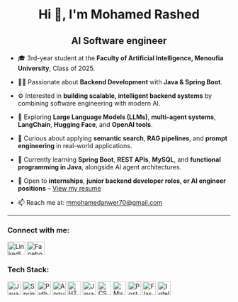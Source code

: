 <h1 align="center">Hi 👋, I'm Mohamed Rashed</h1>
<h2 align="center"> AI Software engineer </h2>

- 🎓 3rd-year student at the **Faculty of Artificial Intelligence, Menoufia University**, Class of 2025.  
- 👨‍💻 Passionate about **Backend Development** with **Java & Spring Boot**.  
- ⚙️ Interested in **building scalable, intelligent backend systems** by combining software engineering with modern AI.  
- 🤖 Exploring **Large Language Models (LLMs)**, **multi-agent systems**, **LangChain**, **Hugging Face**, and **OpenAI tools**.  
- 🧠 Curious about applying **semantic search**, **RAG pipelines**, and **prompt engineering** in real-world applications.  
- 🌱 Currently learning **Spring Boot**, **REST APIs**, **MySQL**, and **functional programming in Java**, alongside AI agent architectures.

- 💼 Open to **internships**, **junior backend developer roles, or AI engineer positions** – [View my resume](https://drive.google.com/file/d/1LfXfOmx5jl8VkF3tR3vF3iZ-hJtY4mvh/view?usp=drive_link)
- 📫 Reach me at: [mmohamedanwer70@gmail.com](mailto:mmohamedanwer70@gmail.com)

---

<h3 align="left">Connect with me:</h3>
<p align="left">
  <a href="https://www.linkedin.com/in/mmohamed-rashed/" target="_blank"><img align="center" src="https://raw.githubusercontent.com/rahuldkjain/github-profile-readme-generator/master/src/images/icons/Social/linked-in-alt.svg" alt="LinkedIn" height="30" width="40" /></a>
  <a href="https://www.facebook.com/profile.php?id=100008064079199" target="_blank"><img align="center" src="https://raw.githubusercontent.com/rahuldkjain/github-profile-readme-generator/master/src/images/icons/Social/facebook.svg" alt="Facebook" height="30" width="40" /></a>
</p>


<h3 align="left">Tech Stack:</h3>
<p align="left">
  <img src="https://cdn.jsdelivr.net/gh/devicons/devicon/icons/java/java-original.svg" alt="Java" height="30"/>
  <img src="https://cdn.jsdelivr.net/gh/devicons/devicon/icons/spring/spring-original.svg" alt="Spring" height="30"/>
  <img src="https://cdn.jsdelivr.net/gh/devicons/devicon/icons/python/python-original.svg" alt="Python" height="30"/>
  <img src="https://cdn.jsdelivr.net/gh/devicons/devicon/icons/angularjs/angularjs-original.svg" alt="Angular" height="30"/>
  <img src="https://cdn.jsdelivr.net/gh/devicons/devicon/icons/html5/html5-original.svg" alt="HTML5" height="30"/>
  <img src="https://cdn.jsdelivr.net/gh/devicons/devicon/icons/javascript/javascript-original.svg" alt="JavaScript" height="30"/>
  <img src="https://cdn.jsdelivr.net/gh/devicons/devicon/icons/css3/css3-original.svg" alt="CSS3" height="30"/>
  <img src="https://cdn.jsdelivr.net/gh/devicons/devicon/icons/mysql/mysql-original.svg" alt="MySQL" height="30"/>
  <img src="https://cdn.simpleicons.org/postman/FF6C37" alt="Postman" height="30"/>
  <img src="https://cdn.simpleicons.org/flask/000000" alt="Flask" height="30"/>
  <img src="https://skillicons.dev/icons?i=idea" alt="IntelliJ IDEA" height="30"/>
</p>



